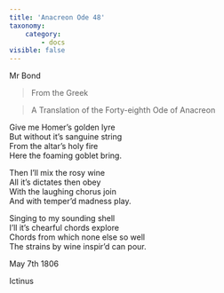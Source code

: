 ```yaml
---
title: 'Anacreon Ode 48'
taxonomy:
    category:
        - docs
visible: false
---
```


<div class="author">Mr Bond</div>

> From the Greek  
  
> A Translation of the Forty-eighth Ode of Anacreon  
  
Give me Homer’s golden lyre  
But without it’s sanguine string  
From the altar’s holy fire  
Here the foaming goblet bring.  
  
Then I’ll mix the rosy wine  
All it’s dictates then obey  
With the laughing chorus join  
And with temper’d madness play.  
  
Singing to my sounding shell  
I’ll it’s chearful chords explore  
Chords from which none else so well  
The strains by wine inspir’d can pour.  
  
May 7th 1806  
  
Ictinus
